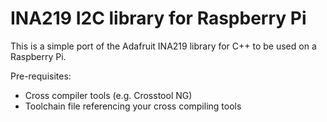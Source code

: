 INA219 I2C library for Raspberry Pi
===================================

This is a simple port of the Adafruit INA219 library for C++ to be used on a Raspberry Pi.

Pre-requisites:
- Cross compiler tools (e.g. Crosstool NG)
- Toolchain file referencing your cross compiling tools